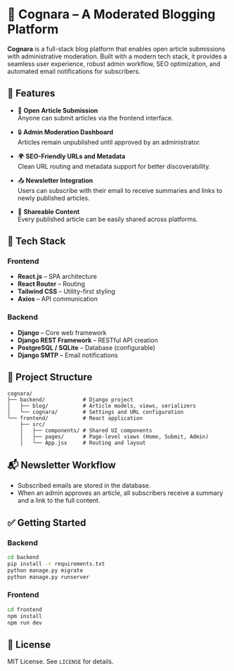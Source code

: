# 🧠 Cognara – A Moderated Blogging Platform

**Cognara** is a full-stack blog platform that enables open article submissions with administrative moderation. Built with a modern tech stack, it provides a seamless user experience, robust admin workflow, SEO optimization, and automated email notifications for subscribers.

## 🚀 Features

- 📝 **Open Article Submission**  
  Anyone can submit articles via the frontend interface.

- 🔒 **Admin Moderation Dashboard**  
  Articles remain unpublished until approved by an administrator.

- 🌍 **SEO-Friendly URLs and Metadata**  
  Clean URL routing and metadata support for better discoverability.

- 📤 **Newsletter Integration**  
  Users can subscribe with their email to receive summaries and links to newly published articles.

- 🔗 **Shareable Content**  
  Every published article can be easily shared across platforms.

## 💪 Tech Stack

### Frontend
- **React.js** – SPA architecture
- **React Router** – Routing
- **Tailwind CSS** – Utility-first styling
- **Axios** – API communication

### Backend
- **Django** – Core web framework
- **Django REST Framework** – RESTful API creation
- **PostgreSQL / SQLite** – Database (configurable)
- **Django SMTP** – Email notifications

## 📂 Project Structure

```
cognara/
├── backend/            # Django project
│   ├── blog/           # Article models, views, serializers
│   └── cognara/        # Settings and URL configuration
└── frontend/           # React application
    ├── src/
    │   ├── components/ # Shared UI components
    │   ├── pages/      # Page-level views (Home, Submit, Admin)
    │   └── App.jsx     # Routing and layout
```

## 📬 Newsletter Workflow

- Subscribed emails are stored in the database.
- When an admin approves an article, all subscribers receive a summary and a link to the full content.

## ✅ Getting Started

### Backend
```bash
cd backend
pip install -r requirements.txt
python manage.py migrate
python manage.py runserver
```

### Frontend
```bash
cd frontend
npm install
npm run dev
```

## 📄 License

MIT License. See `LICENSE` for details.
